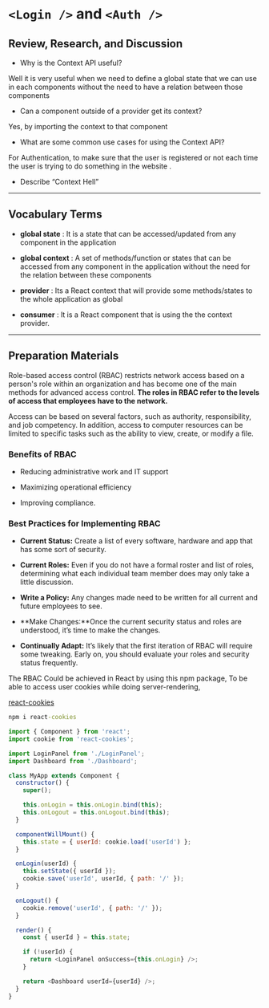 # `<Login />` and `<Auth />`

## Review, Research, and Discussion

- Why is the Context API useful?

Well it is very useful when we need to define a global state that we can use in each components without the need to have a relation between those components

- Can a component outside of a provider get its context?

Yes, by importing the context to that component

- What are some common use cases for using the Context API?

For Authentication, to make sure that the user is registered or not each time the user is trying to do something in the website .

- Describe “Context Hell”

---

## Vocabulary Terms

- **global state** : It is a state that can be accessed/updated from any component in the application

- **global context** : A set of methods/function or states that can be accessed from any component in the application without the need for the relation between these components

- **provider** : Its a React context that will provide some methods/states to the whole application as global

- **consumer** : It is a React component that is using the the context provider.

---

## Preparation Materials

Role-based access control (RBAC) restricts network access based on a person's role within an organization and has become one of the main methods for advanced access control. **The roles in RBAC refer to the levels of access that employees have to the network.**

Access can be based on several factors, such as authority, responsibility, and job competency. In addition, access to computer resources can be limited to specific tasks such as the ability to view, create, or modify a file.

### Benefits of RBAC

- Reducing administrative work and IT support

- Maximizing operational efficiency

- Improving compliance.

### Best Practices for Implementing RBAC

- **Current Status:** Create a list of every software, hardware and app that has some sort of security.

- **Current Roles:** Even if you do not have a formal roster and list of roles, determining what each individual team member does may only take a little discussion.

- **Write a Policy:** Any changes made need to be written for all current and future employees to see.

- **Make Changes:**Once the current security status and roles are understood, it’s time to make the changes.

- **Continually Adapt:** It’s likely that the first iteration of RBAC will require some tweaking. Early on, you should evaluate your roles and security status frequently.

The RBAC Could be achieved in React by using this npm package, To be able to access user cookies while doing server-rendering,

[react-cookies](https://www.npmjs.com/package/react-cookies)

```cmd
npm i react-cookies
```

```javascript
import { Component } from 'react';
import cookie from 'react-cookies';

import LoginPanel from './LoginPanel';
import Dashboard from './Dashboard';

class MyApp extends Component {
  constructor() {
    super();

    this.onLogin = this.onLogin.bind(this);
    this.onLogout = this.onLogout.bind(this);
  }

  componentWillMount() {
    this.state = { userId: cookie.load('userId') };
  }

  onLogin(userId) {
    this.setState({ userId });
    cookie.save('userId', userId, { path: '/' });
  }

  onLogout() {
    cookie.remove('userId', { path: '/' });
  }

  render() {
    const { userId } = this.state;

    if (!userId) {
      return <LoginPanel onSuccess={this.onLogin} />;
    }

    return <Dashboard userId={userId} />;
  }
}
```

